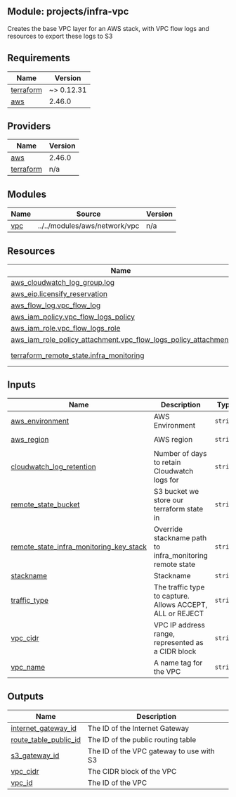 ## Module: projects/infra-vpc

Creates the base VPC layer for an AWS stack, with VPC flow logs
and resources to export these logs to S3

## Requirements

| Name | Version |
|------|---------|
| <a name="requirement_terraform"></a> [terraform](#requirement\_terraform) | ~> 0.12.31 |
| <a name="requirement_aws"></a> [aws](#requirement\_aws) | 2.46.0 |

## Providers

| Name | Version |
|------|---------|
| <a name="provider_aws"></a> [aws](#provider\_aws) | 2.46.0 |
| <a name="provider_terraform"></a> [terraform](#provider\_terraform) | n/a |

## Modules

| Name | Source | Version |
|------|--------|---------|
| <a name="module_vpc"></a> [vpc](#module\_vpc) | ../../modules/aws/network/vpc | n/a |

## Resources

| Name | Type |
|------|------|
| [aws_cloudwatch_log_group.log](https://registry.terraform.io/providers/hashicorp/aws/2.46.0/docs/resources/cloudwatch_log_group) | resource |
| [aws_eip.licensify_reservation](https://registry.terraform.io/providers/hashicorp/aws/2.46.0/docs/resources/eip) | resource |
| [aws_flow_log.vpc_flow_log](https://registry.terraform.io/providers/hashicorp/aws/2.46.0/docs/resources/flow_log) | resource |
| [aws_iam_policy.vpc_flow_logs_policy](https://registry.terraform.io/providers/hashicorp/aws/2.46.0/docs/resources/iam_policy) | resource |
| [aws_iam_role.vpc_flow_logs_role](https://registry.terraform.io/providers/hashicorp/aws/2.46.0/docs/resources/iam_role) | resource |
| [aws_iam_role_policy_attachment.vpc_flow_logs_policy_attachment](https://registry.terraform.io/providers/hashicorp/aws/2.46.0/docs/resources/iam_role_policy_attachment) | resource |
| [terraform_remote_state.infra_monitoring](https://registry.terraform.io/providers/hashicorp/terraform/latest/docs/data-sources/remote_state) | data source |

## Inputs

| Name | Description | Type | Default | Required |
|------|-------------|------|---------|:--------:|
| <a name="input_aws_environment"></a> [aws\_environment](#input\_aws\_environment) | AWS Environment | `string` | n/a | yes |
| <a name="input_aws_region"></a> [aws\_region](#input\_aws\_region) | AWS region | `string` | `"eu-west-1"` | no |
| <a name="input_cloudwatch_log_retention"></a> [cloudwatch\_log\_retention](#input\_cloudwatch\_log\_retention) | Number of days to retain Cloudwatch logs for | `string` | n/a | yes |
| <a name="input_remote_state_bucket"></a> [remote\_state\_bucket](#input\_remote\_state\_bucket) | S3 bucket we store our terraform state in | `string` | n/a | yes |
| <a name="input_remote_state_infra_monitoring_key_stack"></a> [remote\_state\_infra\_monitoring\_key\_stack](#input\_remote\_state\_infra\_monitoring\_key\_stack) | Override stackname path to infra\_monitoring remote state | `string` | `""` | no |
| <a name="input_stackname"></a> [stackname](#input\_stackname) | Stackname | `string` | `""` | no |
| <a name="input_traffic_type"></a> [traffic\_type](#input\_traffic\_type) | The traffic type to capture. Allows ACCEPT, ALL or REJECT | `string` | `"REJECT"` | no |
| <a name="input_vpc_cidr"></a> [vpc\_cidr](#input\_vpc\_cidr) | VPC IP address range, represented as a CIDR block | `string` | n/a | yes |
| <a name="input_vpc_name"></a> [vpc\_name](#input\_vpc\_name) | A name tag for the VPC | `string` | n/a | yes |

## Outputs

| Name | Description |
|------|-------------|
| <a name="output_internet_gateway_id"></a> [internet\_gateway\_id](#output\_internet\_gateway\_id) | The ID of the Internet Gateway |
| <a name="output_route_table_public_id"></a> [route\_table\_public\_id](#output\_route\_table\_public\_id) | The ID of the public routing table |
| <a name="output_s3_gateway_id"></a> [s3\_gateway\_id](#output\_s3\_gateway\_id) | The ID of the VPC gateway to use with S3 |
| <a name="output_vpc_cidr"></a> [vpc\_cidr](#output\_vpc\_cidr) | The CIDR block of the VPC |
| <a name="output_vpc_id"></a> [vpc\_id](#output\_vpc\_id) | The ID of the VPC |
